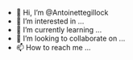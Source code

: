 - 👋 Hi, I’m @Antoinettegillock
- 👀 I’m interested in ...
- 🌱 I’m currently learning ...
- 💞️ I’m looking to collaborate on ...
- 📫 How to reach me ...

<!---
Antoinettegillock/Antoinettegillock is a ✨ special ✨ repository because its `README.md` (this file) appears on your GitHub profile.
You can click the Preview link to take a look at your changes.
--->
